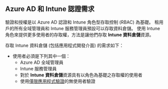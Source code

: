 <!-- This include is part of the Intune Data Warehouse documentation. -->

## <a name="azure-ad-and-intune-credential-requirements"></a>Azure AD 和 Intune 認證需求

驗證和授權是以 Azure AD 認證和 Intune 角色型存取控制 (RBAC) 為基礎。 租用戶的所有全域管理員和 Intune 服務管理員預設可以存取資料倉儲。 使用 Intune 角色來提供更多使用者的存取權，方法是讓他們存取 **Intune 資料倉儲**資源。

存取 Intune 資料倉儲 (包括應用程式開發介面) 的需求如下：

- 使用者必須是下列其中一個：
  - Azure AD 全域管理員
  - Intune 服務管理員
  - 對於 **Intune 資料倉儲**資源具有以角色為基礎之存取權的使用者
  - 使用[僅限應用程式驗證](../developer/data-warehouse-app-only-auth.md)的無使用者驗證 
